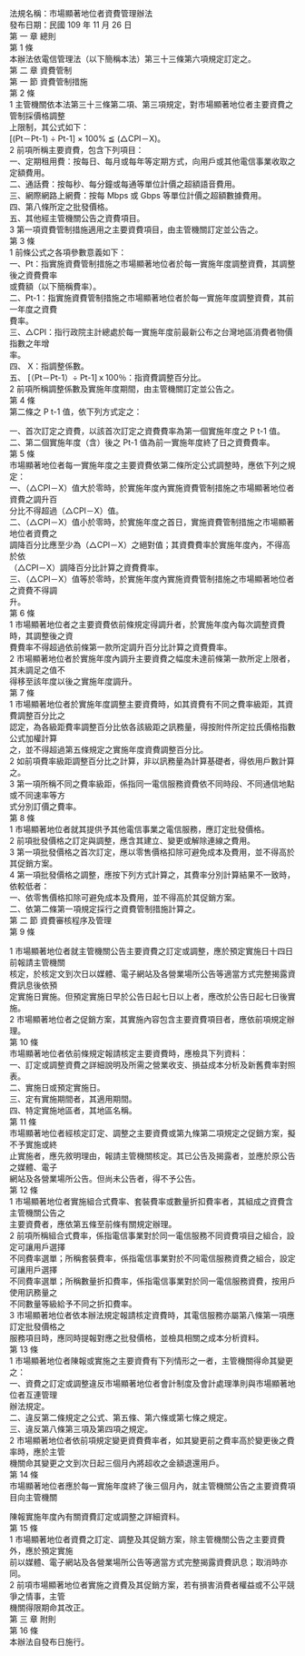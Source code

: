 法規名稱：市場顯著地位者資費管理辦法  
發布日期：民國 109 年 11 月 26 日  
第 一 章 總則  
第 1 條  
本辦法依電信管理法（以下簡稱本法）第三十三條第六項規定訂定之。  
第 二 章 資費管制  
第 一 節 資費管制措施  
第 2 條  
1 主管機關依本法第三十三條第二項、第三項規定，對市場顯著地位者主要資費之管制採價格調整  
上限制，其公式如下：  
[(Pt－Pt-1) ÷ Pt-1] × 100% ≦ (△CPI－X)。  
2 前項所稱主要資費，包含下列項目：  
一、定期租用費：按每日、每月或每年等定期方式，向用戶或其他電信事業收取之定額費用。  
二、通話費：按每秒、每分鐘或每通等單位計價之超額語音費用。  
三、網際網路上網費：按每 Mbps 或 Gbps 等單位計價之超額數據費用。  
四、第八條所定之批發價格。  
五、其他經主管機關公告之資費項目。  
3 第一項資費管制措施適用之主要資費項目，由主管機關訂定並公告之。  
第 3 條  
1 前條公式之各項參數意義如下：  
一、Pt：指實施資費管制措施之市場顯著地位者於每一實施年度調整資費，其調整後之資費費率  
或費額（以下簡稱費率）。  
二、Pt-1：指實施資費管制措施之市場顯著地位者於每一實施年度調整資費，其前一年度之資費  
費率。  
三、△CPI：指行政院主計總處於每一實施年度前最新公布之台灣地區消費者物價指數之年增  
率。  
四、 X：指調整係數。  
五、 [（Pt－Pt-1）÷ Pt-1]ｘ100％：指資費調整百分比。  
2 前項所稱調整係數及實施年度期間，由主管機關訂定並公告之。  
第 4 條  
第二條之 P t-1 值，依下列方式定之：  


一、首次訂定之資費，以該首次訂定之資費費率為第一個實施年度之 P t-1 值。  
二、第二個實施年度（含）後之 Pt-1 值為前一實施年度終了日之資費費率。  
第 5 條  
市場顯著地位者每一實施年度之主要資費依第二條所定公式調整時，應依下列之規定：  
一、（△CPI－X）值大於零時，於實施年度內實施資費管制措施之市場顯著地位者資費之調升百  
分比不得超過（△CPI－X）值。  
二、（△CPI－X）值小於零時，於實施年度之首日，實施資費管制措施之市場顯著地位者資費之  
調降百分比應至少為（△CPI－X）之絕對值；其資費費率於實施年度內，不得高於依  
（△CPI－X）調降百分比計算之資費費率。  
三、（△CPI－X）值等於零時，於實施年度內實施資費管制措施之市場顯著地位者之資費不得調  
升。  
第 6 條  
1 市場顯著地位者之主要資費依前條規定得調升者，於實施年度內每次調整資費時，其調整後之資  
費費率不得超過依前條第一款所定調升百分比計算之資費費率。  
2 市場顯著地位者於實施年度內調升主要資費之幅度未達前條第一款所定上限者，其未調足之值不  
得移至該年度以後之實施年度調升。  
第 7 條  
1 市場顯著地位者於實施年度調整主要資費時，如其資費有不同之費率級距，其資費調整百分比之  
認定，為各級距費率調整百分比依各該級距之訊務量，得按附件所定拉氏價格指數公式加權計算  
之，並不得超過第五條規定之實施年度資費調整百分比。  
2 如前項費率級距調整百分比之計算，非以訊務量為計算基礎者，得依用戶數計算之。  
3 第一項所稱不同之費率級距，係指同一電信服務資費依不同時段、不同通信地點或不同速率等方  
式分別訂價之費率。  
第 8 條  
1 市場顯著地位者就其提供予其他電信事業之電信服務，應訂定批發價格。  
2 前項批發價格之訂定與調整，應含其建立、變更或解除連線之費用。  
3 第一項批發價格之首次訂定，應以零售價格扣除可避免成本及費用，並不得高於其促銷方案。  
4 第一項批發價格之調整，應按下列方式計算之，其費率分別計算結果不一致時，依較低者：  
一、依零售價格扣除可避免成本及費用，並不得高於其促銷方案。  
二、依第二條第一項規定採行之資費管制措施計算之。  
第 二 節 資費審核程序及管理  
第 9 條  


1 市場顯著地位者就主管機關公告主要資費之訂定或調整，應於預定實施日十四日前報請主管機關  
核定，於核定文到次日以媒體、電子網站及各營業場所公告等適當方式完整揭露資費訊息後依預  
定實施日實施。但預定實施日早於公告日起七日以上者，應改於公告日起七日後實施。  
2 市場顯著地位者之促銷方案，其實施內容包含主要資費項目者，應依前項規定辦理。  
第 10 條  
市場顯著地位者依前條規定報請核定主要資費時，應檢具下列資料：  
一、訂定或調整資費之詳細說明及所需之營業收支、損益成本分析及新舊費率對照表。  
二、實施日或預定實施日。  
三、定有實施期間者，其適用期間。  
四、特定實施地區者，其地區名稱。  
第 11 條  
市場顯著地位者經核定訂定、調整之主要資費或第九條第二項規定之促銷方案，擬不予實施或終  
止實施者，應先敘明理由，報請主管機關核定。其已公告及揭露者，並應於原公告之媒體、電子  
網站及各營業場所公告。但尚未公告者，得不予公告。  
第 12 條  
1 市場顯著地位者實施組合式費率、套裝費率或數量折扣費率者，其組成之資費含主管機關公告之  
主要資費者，應依第五條至前條有關規定辦理。  
2 前項所稱組合式費率，係指電信事業對於同一電信服務不同資費項目之組合，設定可讓用戶選擇  
不同費率選單；所稱套裝費率，係指電信事業對於不同電信服務資費之組合，設定可讓用戶選擇  
不同費率選單；所稱數量折扣費率，係指電信事業對於同一電信服務資費，按用戶使用訊務量之  
不同數量等級給予不同之折扣費率。  
3 市場顯著地位者依本辦法規定報請核定資費時，其電信服務亦屬第八條第一項應訂定批發價格之  
服務項目時，應同時提報對應之批發價格，並檢具相關之成本分析資料。  
第 13 條  
1 市場顯著地位者陳報或實施之主要資費有下列情形之一者，主管機關得命其變更之：  
一、資費之訂定或調整違反市場顯著地位者會計制度及會計處理準則與市場顯著地位者互連管理  
辦法規定。  
二、違反第二條規定之公式、第五條、第六條或第七條之規定。  
三、違反第八條第三項及第四項之規定。  
2 市場顯著地位者依前項規定變更資費費率者，如其變更前之費率高於變更後之費率時，應於主管  
機關命其變更之文到次日起三個月內將超收之金額退還用戶。  
第 14 條  
市場顯著地位者應於每一實施年度終了後三個月內，就主管機關公告之主要資費項目向主管機關  


陳報實施年度內有關資費訂定或調整之詳細資料。  
第 15 條  
1 市場顯著地位者資費之訂定、調整及其促銷方案，除主管機關公告之主要資費外，應於預定實施  
前以媒體、電子網站及各營業場所公告等適當方式完整揭露資費訊息；取消時亦同。  
2 前項市場顯著地位者實施之資費及其促銷方案，若有損害消費者權益或不公平競爭之情事，主管  
機關得限期命其改正。  
第 三 章 附則  
第 16 條  
本辦法自發布日施行。  


